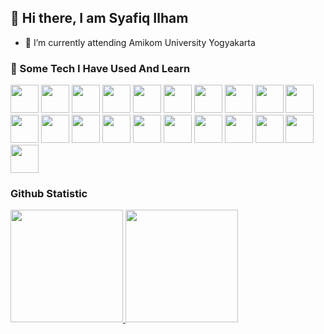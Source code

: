 ## 👋 Hi there, I am Syafiq Ilham 

<!--
**syafiq-is/syafiq-is** is a ✨ _special_ ✨ repository because its `README.md` (this file) appears on your GitHub profile.

Here are some ideas to get you started:

- 🔭 I’m currently working on ...
- 🌱 I’m currently learning ...
- 👯 I’m looking to collaborate on ...
- 🤔 I’m looking for help with ...
- 💬 Ask me about ...
- 📫 How to reach me: ...
- 😄 Pronouns: ...
- ⚡ Fun fact: ...
-->

- 🔭 I’m currently attending Amikom University Yogyakarta

### 🚀 Some Tech I Have Used And Learn

<p aligh="left">
  <img width="45px" src="https://cdn.jsdelivr.net/gh/devicons/devicon@latest/icons/vscode/vscode-original.svg" />
  <img width="45px" src="https://cdn.jsdelivr.net/gh/devicons/devicon@latest/icons/git/git-original.svg" />
  <img width="45px" src="https://cdn.jsdelivr.net/gh/devicons/devicon@latest/icons/linux/linux-original.svg" />
  <img width="45px" src="https://cdn.jsdelivr.net/gh/devicons/devicon@latest/icons/vuejs/vuejs-original.svg" />
  <img width="45px" src="https://cdn.jsdelivr.net/gh/devicons/devicon@latest/icons/svelte/svelte-original.svg" />
  <img width="45px" src="https://cdn.jsdelivr.net/gh/devicons/devicon@latest/icons/react/react-original.svg" />
  <img width="45px" src="https://cdn.jsdelivr.net/gh/devicons/devicon@latest/icons/laravel/laravel-original.svg" />
  <img width="45px" src="https://cdn.jsdelivr.net/gh/devicons/devicon@latest/icons/html5/html5-original.svg" />
  <img width="45px" src="https://cdn.jsdelivr.net/gh/devicons/devicon@latest/icons/css3/css3-original.svg" />
  <img width="45px" src="https://cdn.jsdelivr.net/gh/devicons/devicon@latest/icons/typescript/typescript-original.svg" />
  <img width="45px" src="https://cdn.jsdelivr.net/gh/devicons/devicon@latest/icons/javascript/javascript-original.svg" />
  <img width="45px" src="https://cdn.jsdelivr.net/gh/devicons/devicon@latest/icons/nodejs/nodejs-original.svg" />
  <img width="45px" src="https://cdn.jsdelivr.net/gh/devicons/devicon@latest/icons/cplusplus/cplusplus-original.svg" />
  <img width="45px" src="https://cdn.jsdelivr.net/gh/devicons/devicon@latest/icons/python/python-original.svg" />
  <img width="45px" src="https://cdn.jsdelivr.net/gh/devicons/devicon@latest/icons/go/go-original.svg" />
  <img width="45px" src="https://cdn.jsdelivr.net/gh/devicons/devicon@latest/icons/php/php-original.svg" />
  <img width="45px" src="https://cdn.jsdelivr.net/gh/devicons/devicon@latest/icons/bootstrap/bootstrap-original.svg" />
  <img width="45px" src="https://cdn.jsdelivr.net/gh/devicons/devicon@latest/icons/tailwindcss/tailwindcss-original.svg" />
  <img width="45px" src="https://cdn.jsdelivr.net/gh/devicons/devicon@latest/icons/mysql/mysql-original-wordmark.svg" />
  <img width="45px" src="https://cdn.jsdelivr.net/gh/devicons/devicon@latest/icons/mongodb/mongodb-original-wordmark.svg" />
  <img width="45px" src="https://cdn.jsdelivr.net/gh/devicons/devicon@latest/icons/figma/figma-original.svg" />
</p>

### Github Statistic
<p align="left">
<a href="https://github.com/syafiq-is">
  <img height="180em" src="https://github-readme-stats-eight-theta.vercel.app/api?username=syafiq-is&show_icons=true&theme=gotham&include_all_commits=true&count_private=true"/>
  <img height="180em" src="https://github-readme-stats-eight-theta.vercel.app/api/top-langs/?username=syafiq-is&layout=compact&langs_count=8&theme=gotham"/>
</a>
</p>
          
